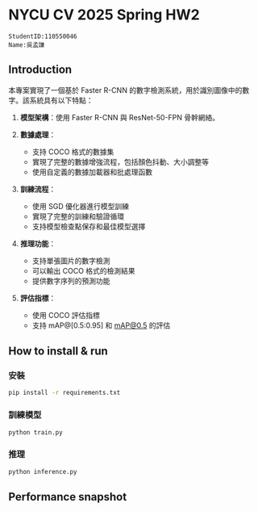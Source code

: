 # NYCU CV 2025 Spring HW2

```
StudentID:110550046
Name:吳孟謙
```

## Introduction

本專案實現了一個基於 Faster R-CNN 的數字檢測系統，用於識別圖像中的數字。該系統具有以下特點：

1. **模型架構**：使用 Faster R-CNN 與 ResNet-50-FPN 骨幹網絡。

2. **數據處理**：
   - 支持 COCO 格式的數據集
   - 實現了完整的數據增強流程，包括顏色抖動、大小調整等
   - 使用自定義的數據加載器和批處理函數

3. **訓練流程**：
   - 使用 SGD 優化器進行模型訓練
   - 實現了完整的訓練和驗證循環
   - 支持模型檢查點保存和最佳模型選擇

4. **推理功能**：
   - 支持單張圖片的數字檢測
   - 可以輸出 COCO 格式的檢測結果
   - 提供數字序列的預測功能

5. **評估指標**：
   - 使用 COCO 評估指標
   - 支持 mAP@[0.5:0.95] 和 mAP@0.5 的評估

## How to install & run

### 安裝

```bash
pip install -r requirements.txt
```

### 訓練模型

```bash
python train.py
```

### 推理

```bash
python inference.py
```

## Performance snapshot